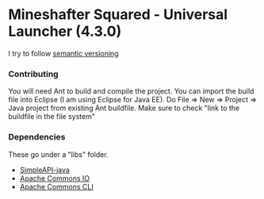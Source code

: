 # Mineshafter Squared - Universal Launcher (4.3.0)
I try to follow [semantic versioning](http://semver.org)

### Contributing
You will need Ant to build and compile the project. You can import the build file into Eclipse (I am using Eclipse for Java EE). Do File => New => Project => Java project from existing Ant buildfile. Make sure to check "link to the buildfile in the file system"

### Dependencies
These go under a "libs" folder.
- [SimpleAPI-java](https://github.com/Raekye/SimpleAPI-java)
- [Apache Commons IO](http://commons.apache.org/proper/commons-io/)
- [Apache Commons CLI](http://commons.apache.org/proper/commons-cli/)
